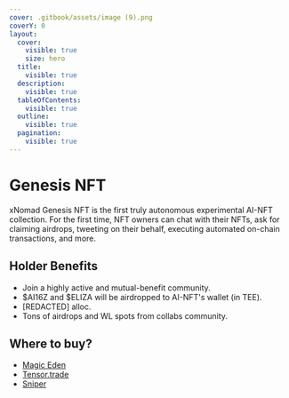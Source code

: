 ```yaml
---
cover: .gitbook/assets/image (9).png
coverY: 0
layout:
  cover:
    visible: true
    size: hero
  title:
    visible: true
  description:
    visible: true
  tableOfContents:
    visible: true
  outline:
    visible: true
  pagination:
    visible: true
---
```


# Genesis NFT

xNomad Genesis NFT is the first truly autonomous experimental AI-NFT collection. For the first time, NFT owners can chat with their NFTs, ask for claiming airdrops, tweeting on their behalf, executing automated on-chain transactions, and more.

## Holder Benefits

* Join a highly active and mutual-benefit community.
* $AI16Z and $ELIZA will be airdropped to AI-NFT's wallet (in TEE).
* \[REDACTED] alloc.
* Tons of airdrops and WL spots from collabs community.

## Where to buy?

* [Magic Eden](https://magiceden.io/marketplace/xnomadai)
* [Tensor.trade](https://www.tensor.trade/trade/xnomad)
* [Sniper](https://www.sniper.xyz/collection/xnomad)
